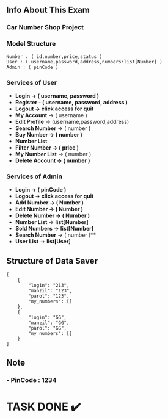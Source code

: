 ## Info About This Exam

### Car Number Shop Project

###

### **Model Structure**
`````
Number : ( id,number,price,status )
User : ( username,password,address,numbers:list[Number] )
Admin : ( pinCode )

`````

### Services of User

- **Login -> ( username, password )**
- **Register - ( username, password, address )**
- **Logout ->  click access for quit**
- **My Account** -> ( username )
- **Edit Profile** -> (username,password,address)
- **Search Number** -> ( number )
- **Buy Number -> ( number )**
- **Number List**
- **Filter Number -> ( price )**
- **My Number List** -> ( number )
- **Delete Account -> ( number )**


### Services of Admin

- **Login -> ( pinCode )**
- **Logout ->  click access for quit**
- **Add Number -> ( Number )**
- **Edit Number -> ( Number )**
- **Delete Number -> ( Number )**
- **Number List** -> **list[Number]**
- **Sold Numbers** -> **list[Number]**
- **Search Number** -> ( number )**
- **User List** -> **list[User]**


## Structure of Data Saver
`````
[
    {
        "login": "213",
        "manzil": "123",
        "parol": "123",
        "my_numbers": []
    },
    {
        "login": "GG",
        "manzil": "GG",
        "parol": "GG",
        "my_numbers": []
    }
]
`````
## **Note**
### - **PinCode** : 1234


# TASK DONE ✔️
